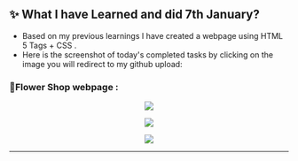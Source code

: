 ## ✨ What I have Learned and did 7th January?
- Based on my previous learnings I have created a webpage using HTML 5 Tags + CSS .
- Here is the screenshot of today's completed tasks by clicking on the image you will redirect to my github upload:

### 🧨Flower Shop webpage :

<p align="center">
  <a href="https://github.com/mdsabbiralmamon/myJourneyFor2024/blob/main/Web_day7_FlowerShop/flowerShop.html"><img src="https://cdn.discordapp.com/attachments/1117616249984258109/1193370214251896984/image.png"></a>
</p>
<p align="center">
  <a href="https://github.com/mdsabbiralmamon/myJourneyFor2024/blob/main/Web_day7_FlowerShop/flowerShop.html"><img src="https://cdn.discordapp.com/attachments/1117616249984258109/1193370214574850078/image.png"></a>
</p>
<p align="center">
  <a href="https://github.com/mdsabbiralmamon/myJourneyFor2024/blob/main/Web_day7_FlowerShop/flowerShop.html"><img src="https://cdn.discordapp.com/attachments/1117616249984258109/1193370214885244979/image.png"></a>
</p>


---